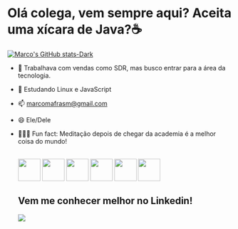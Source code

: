 <h1>Olá colega, vem sempre aqui? Aceita uma xícara de Java?☕</h1>


[![Marco's GitHub stats-Dark](https://github-readme-stats.vercel.app/api?username=MarkoMafra&show_icons=true&theme=synthwave)](https://github.com/MarkoMafra/github-readme-stats#gh-dark-mode-only)



  
  <i class="devicon-azuresqldatabase-plain"></i>
          
          
          

- 🔭 Trabalhava com vendas como SDR, mas busco entrar para a área da tecnologia.
- 🌱 Estudando Linux e JavaScript
- 📫 marcomafrasm@gmail.com
- 😄 Ele/Dele
- 🧘🏻‍♂️ Fun fact: Meditação depois de chegar da academia é a melhor coisa do mundo!

  <div style="display: inline_block"><br>
  <img src="https://cdn.jsdelivr.net/gh/devicons/devicon@latest/icons/amazonwebservices/amazonwebservices-original-wordmark.svg" style="width: 50px;"/>
  <img src="https://cdn.jsdelivr.net/gh/devicons/devicon@latest/icons/java/java-original-wordmark.svg" style="width: 50px;"/>
  <img src="https://cdn.jsdelivr.net/gh/devicons/devicon@latest/icons/javascript/javascript-original.svg" style="width: 50px;"/>
  <img src="https://cdn.jsdelivr.net/gh/devicons/devicon@latest/icons/linux/linux-original.svg" style="width: 50px;"/>
  <img src="https://cdn.jsdelivr.net/gh/devicons/devicon@latest/icons/azuresqldatabase/azuresqldatabase-original.svg" style="width: 50px;"/>
  <img src="https://cdn.jsdelivr.net/gh/devicons/devicon@latest/icons/csharp/csharp-original.svg" style="width: 50px;"/>      
  </div>

  <h2>Vem me conhecer melhor no Linkedin!</h2>

  <div>  
    <a href="https://www.linkedin.com/in/marco-mafra-571565227/" target="_blank"><img src="https://img.shields.io/badge/-LinkedIn-%230077B5?style=for-the-badge&logo=linkedin&logoColor=white" target="_blank"></a> 
  </div>
